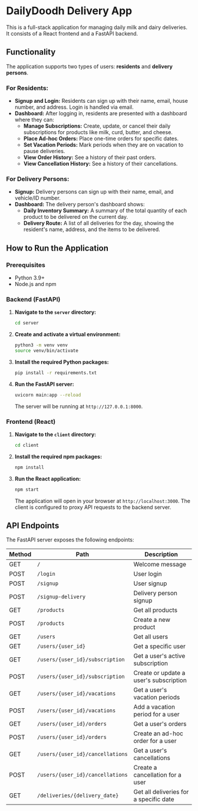 # DailyDoodh Delivery App

This is a full-stack application for managing daily milk and dairy deliveries. It consists of a React frontend and a FastAPI backend.

## Functionality

The application supports two types of users: **residents** and **delivery persons**.

### For Residents:

*   **Signup and Login:** Residents can sign up with their name, email, house number, and address. Login is handled via email.
*   **Dashboard:** After logging in, residents are presented with a dashboard where they can:
    *   **Manage Subscriptions:** Create, update, or cancel their daily subscriptions for products like milk, curd, butter, and cheese.
    *   **Place Ad-hoc Orders:** Place one-time orders for specific dates.
    *   **Set Vacation Periods:** Mark periods when they are on vacation to pause deliveries.
    *   **View Order History:** See a history of their past orders.
    *   **View Cancellation History:** See a history of their cancellations.

### For Delivery Persons:

*   **Signup:** Delivery persons can sign up with their name, email, and vehicle/ID number.
*   **Dashboard:** The delivery person's dashboard shows:
    *   **Daily Inventory Summary:** A summary of the total quantity of each product to be delivered on the current day.
    *   **Delivery Route:** A list of all deliveries for the day, showing the resident's name, address, and the items to be delivered.

## How to Run the Application

### Prerequisites

*   Python 3.9+
*   Node.js and npm

### Backend (FastAPI)

1.  **Navigate to the `server` directory:**
    ```bash
    cd server
    ```

2.  **Create and activate a virtual environment:**
    ```bash
    python3 -m venv venv
    source venv/bin/activate
    ```

3.  **Install the required Python packages:**
    ```bash
    pip install -r requirements.txt
    ```

4.  **Run the FastAPI server:**
    ```bash
    uvicorn main:app --reload
    ```
    The server will be running at `http://127.0.0.1:8000`.

### Frontend (React)

1.  **Navigate to the `client` directory:**
    ```bash
    cd client
    ```

2.  **Install the required npm packages:**
    ```bash
    npm install
    ```

3.  **Run the React application:**
    ```bash
    npm start
    ```
    The application will open in your browser at `http://localhost:3000`. The client is configured to proxy API requests to the backend server.

## API Endpoints

The FastAPI server exposes the following endpoints:

| Method | Path                                      | Description                                      |
| ------ | ----------------------------------------- | ------------------------------------------------ |
| GET    | `/`                                       | Welcome message                                  |
| POST   | `/login`                                  | User login                                       |
| POST   | `/signup`                                 | User signup                                      |
| POST   | `/signup-delivery`                        | Delivery person signup                           |
| GET    | `/products`                               | Get all products                                 |
| POST   | `/products`                               | Create a new product                             |
| GET    | `/users`                                  | Get all users                                    |
| GET    | `/users/{user_id}`                        | Get a specific user                              |
| GET    | `/users/{user_id}/subscription`           | Get a user's active subscription                 |
| POST   | `/users/{user_id}/subscription`           | Create or update a user's subscription           |
| GET    | `/users/{user_id}/vacations`              | Get a user's vacation periods                    |
| POST   | `/users/{user_id}/vacations`              | Add a vacation period for a user                 |
| GET    | `/users/{user_id}/orders`                 | Get a user's orders                              |
| POST   | `/users/{user_id}/orders`                 | Create an ad-hoc order for a user                |
| GET    | `/users/{user_id}/cancellations`          | Get a user's cancellations                       |
| POST   | `/users/{user_id}/cancellations`          | Create a cancellation for a user                 |
| GET    | `/deliveries/{delivery_date}`             | Get all deliveries for a specific date           |
